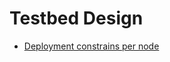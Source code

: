 # Testbed Design

* [Deployment constrains per node](constrains.md "As part of the Aveiro face-to-face meeting, an initial design and requirements towards the reThink testbed nodes was presented. This documents captures deployment constrains for each testbed node.")
